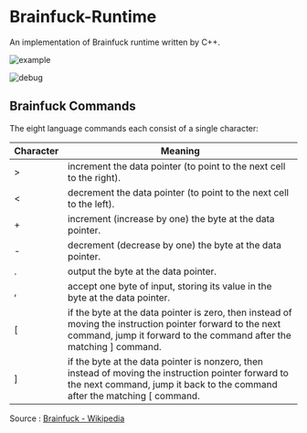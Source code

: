 # Brainfuck-Runtime

An implementation of Brainfuck runtime written by C++.


![example](https://imgchr.com/i/KwIs91)

![debug](https://imgchr.com/i/KwI6c6)

## Brainfuck Commands
The eight language commands each consist of a single character:

| Character | Meaning                                                                                                                                                                           |
| --------- | --------------------------------------------------------------------------------------------------------------------------------------------------------------------------------- |
| >         | increment the data pointer (to point to the next cell to the right).                                                                                                              |
| <         | decrement the data pointer (to point to the next cell to the left).                                                                                                               |
| +         | increment (increase by one) the byte at the data pointer.                                                                                                                         |
| -         | decrement (decrease by one) the byte at the data pointer.                                                                                                                         |
| .         | output the byte at the data pointer.                                                                                                                                              |
| ,         | accept one byte of input, storing its value in the byte at the data pointer.                                                                                                      |
| [         | if the byte at the data pointer is zero, then instead of moving the instruction pointer forward to the next command, jump it forward to the command after the matching ] command. |
| ]         | if the byte at the data pointer is nonzero, then instead of moving the instruction pointer forward to the next command, jump it back to the command after the matching [ command. |

Source : [Brainfuck - Wikipedia](https://en.wikipedia.org/wiki/Brainfuck)
